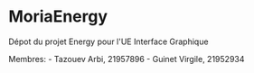 # MoriaEnergy

Dépot du projet Energy pour l'UE Interface Graphique

Membres:
    - Tazouev Arbi, 21957896
    - Guinet Virgile, 21952934